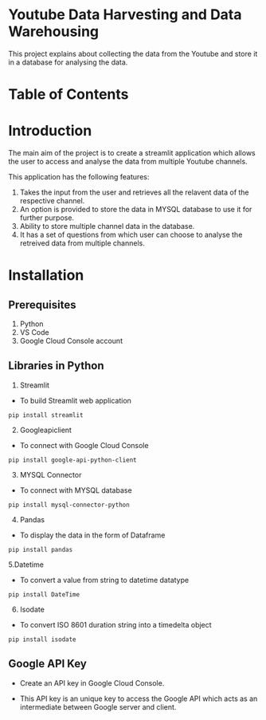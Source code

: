 # Youtube Data Harvesting and Data Warehousing

This project explains about collecting the data from the Youtube and store it in a database for analysing the data.

# Table of Contents

# Introduction

The main aim of the project is to create a streamlit application which allows the user to access and analyse the data from multiple Youtube channels.

This application has the following features:

1. Takes the input from the user and retrieves all the relavent data of the respective channel.
2. An option is provided to store the data in MYSQL database to use it for further purpose.
3. Ability to store multiple channel data in the database.
4. It has a set of questions from which user can choose to analyse the retreived data from multiple channels.


# Installation

## Prerequisites

1. Python
2. VS Code
3. Google Cloud Console account

## Libraries in Python

1. Streamlit
   
* To build Streamlit web application

 ```
pip install streamlit
 ```


2. Googleapiclient

* To connect with Google Cloud Console

```
pip install google-api-python-client
```


3. MYSQL Connector

* To connect with MYSQL database

```
pip install mysql-connector-python

```


4. Pandas

* To display the data in the form of Dataframe

```
pip install pandas

```


5.Datetime

* To convert a value from string to datetime datatype
```
pip install DateTime
```


6. Isodate

* To convert ISO 8601 duration string into a timedelta object

```
pip install isodate

```

## Google API Key

* Create an API key in Google Cloud Console.
  
* This API key is an unique key to access the Google API which acts as an intermediate between Google server and client.


